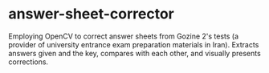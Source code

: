 # answer-sheet-corrector
Employing OpenCV to correct answer sheets from Gozine 2's tests (a provider of university entrance exam preparation materials in Iran). Extracts answers given and the key, compares with each other, and visually presents corrections.
